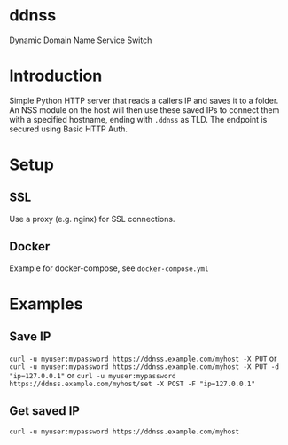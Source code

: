 # ddnss
Dynamic Domain Name Service Switch

# Introduction
Simple Python HTTP server that reads a callers IP and saves it to a folder.
An NSS module on the host will then use these saved IPs to connect them with a specified hostname, ending with ```.ddnss``` as TLD.
The endpoint is secured using Basic HTTP Auth.

# Setup

## SSL
Use a proxy (e.g. nginx) for SSL connections.

## Docker
Example for docker-compose, see ```docker-compose.yml```

# Examples
## Save IP
```curl -u myuser:mypassword https://ddnss.example.com/myhost -X PUT```
or
```curl -u myuser:mypassword https://ddnss.example.com/myhost -X PUT -d "ip=127.0.0.1"```
or
```curl -u myuser:mypassword https://ddnss.example.com/myhost/set -X POST -F "ip=127.0.0.1"```

## Get saved IP
```curl -u myuser:mypassword https://ddnss.example.com/myhost```
